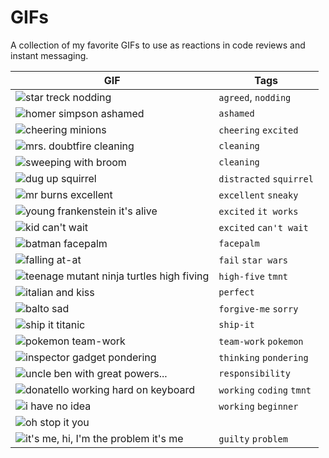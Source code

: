 # GIFs

A collection of my favorite GIFs to use as reactions in code reviews and instant messaging.

GIF | Tags
--- | ---
![star treck nodding](https://media.giphy.com/media/KffdTQfewxdbKTGEJY/giphy.gif) | `agreed`, `nodding`
![homer simpson ashamed](https://media.giphy.com/media/jUwpNzg9IcyrK/source.gif) | `ashamed`
![cheering minions](http://www.reactiongifs.com/r/cheering_minions.gif) | `cheering` `excited`
![mrs. doubtfire cleaning](https://media.giphy.com/media/tJXZ51AOFBTGgZSY9y/source.gif) | `cleaning`
![sweeping with broom](https://media1.tenor.com/images/e34973dbb9838f13c926c6378e901808/tenor.gif?itemid=16836925) | `cleaning`
![dug up squirrel](https://media.giphy.com/media/NoHe3HpB1Mg8w/giphy.gif) | `distracted` `squirrel`
![mr burns excellent](https://media3.giphy.com/media/5nFShZWwq3fdm/giphy.gif?cid=ecf05e472nqq55qjfeuu4yk2ytcqpmh90qi8p503luqwv1wj) | `excellent` `sneaky`
![young frankenstein it's alive](https://media.giphy.com/media/l3vRlInF7QViJNOow/source.gif) | `excited` `it works`
![kid can't wait](https://media1.tenor.com/images/6758caa542197854b1dd7575125d5487/tenor.gif?itemid=11207973) | `excited` `can't wait`
![batman facepalm](https://media.giphy.com/media/3xz2BLBOt13X9AgjEA/source.gif) | `facepalm`
![falling at-at](https://media.giphy.com/media/dvD0OAETRfCXC/giphy.gif) | `fail` `star wars`
![teenage mutant ninja turtles high fiving](https://media.giphy.com/media/10LNj580n9OmiI/source.gif) | `high-five` `tmnt`
![italian and kiss](https://media.giphy.com/media/3o6ozkQbdfOIyCC6wU/giphy.gif) | `perfect`
![balto sad](https://media3.giphy.com/media/fxU6WfJ8eembhmZBC6/giphy.gif?cid=ecf05e47ye90rn3oes7gnmmxaa5ic3qic2xdbqz1nqhxczpq&rid=giphy.gif) | `forgive-me` `sorry`
![ship it titanic](https://media.giphy.com/media/79qf1N4RJtc8o/giphy.gif) | `ship-it`
![pokemon team-work](https://media.giphy.com/media/l3vQXn15dRVNMru7e/giphy.gif) | `team-work` `pokemon`
![inspector gadget pondering](https://media.giphy.com/media/14mgxYFJHXGmoo/source.gif) | `thinking` `pondering`
![uncle ben with great powers...](https://media.giphy.com/media/10KIsXhwdoerHW/source.gif) | `responsibility`
![donatello working hard on keyboard](https://media.giphy.com/media/cFdHXXm5GhJsc/source.gif) | `working` `coding` `tmnt`
![i have no idea](https://miro.medium.com/v2/resize:fit:1130/format:webp/0*VUfPQnIR2THFl865.jpeg) | `working` `beginner`
![oh stop it you](https://media1.tenor.com/m/rXlRfY2vT-4AAAAC/gif.gif) |
![it's me, hi, I'm the problem it's me](https://media1.tenor.com/m/QaoVxkvEi3sAAAAd/its-me-im-the-problem.gif) | `guilty` `problem`

